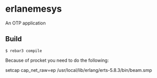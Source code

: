 erlanemesys
=====

An OTP application

Build
-----

    $ rebar3 compile

Because of procket you need to do the following:

setcap cap_net_raw=ep /usr/local/lib/erlang/erts-5.8.3/bin/beam.smp

